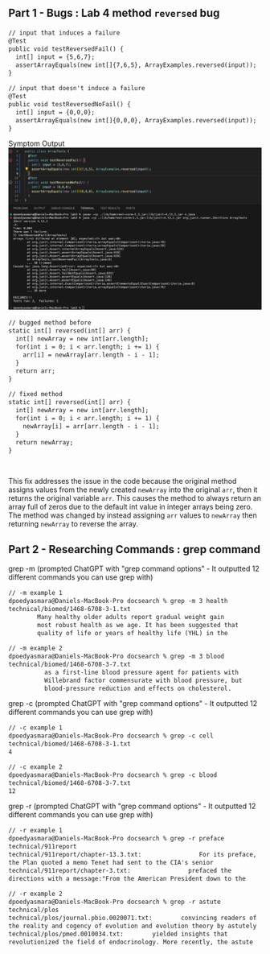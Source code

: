 Part 1 - Bugs : Lab 4 method `reversed` bug
---
```
// input that induces a failure
@Test 
public void testReversedFail() {
  int[] input = {5,6,7};
  assertArrayEquals(new int[]{7,6,5}, ArrayExamples.reversed(input));
}
```
```
// input that doesn't induce a failure
@Test
public void testReversedNoFail() {
  int[] input = {0,0,0};
  assertArrayEquals(new int[]{0,0,0}, ArrayExamples.reversed(input));
}
```
Symptom Output
![Image](LabReport3-symptom.jpg) <br>
```
// bugged method before
static int[] reversed(int[] arr) {
  int[] newArray = new int[arr.length];
  for(int i = 0; i < arr.length; i += 1) {
    arr[i] = newArray[arr.length - i - 1];
  }
  return arr;
}
```
```
// fixed method
static int[] reversed(int[] arr) {
  int[] newArray = new int[arr.length];
  for(int i = 0; i < arr.length; i += 1) {
    newArray[i] = arr[arr.length - i - 1];
  }
  return newArray;
}
```
<br>

This fix addresses the issue in the code because the original method assigns values from the newly created `newArray` into the original `arr`, then it returns the original variable `arr`. This causes the method to always return an array full of zeros due to the default int value in integer arrays being zero. The method was changed by instead assigning `arr` values to `newArray` then returning `newArray` to reverse the array.

Part 2 - Researching Commands : grep command
---
grep -m (prompted ChatGPT with "grep command options" - It outputted 12 different commands you can use grep with) <br>
```
// -m example 1
dpoedyasmara@Daniels-MacBook-Pro docsearch % grep -m 3 health technical/biomed/1468-6708-3-1.txt
        Many healthy older adults report gradual weight gain
        most robust health as we age. It has been suggested that
        quality of life or years of healthy life (YHL) in the
```
```
// -m example 2
dpoedyasmara@Daniels-MacBook-Pro docsearch % grep -m 3 blood technical/biomed/1468-6708-3-7.txt
          as a first-line blood pressure agent for patients with
          Willebrand factor commensurate with blood pressure, but
          blood-pressure reduction and effects on cholesterol.
```

grep -c (prompted ChatGPT with "grep command options" - It outputted 12 different commands you can use grep with) <br>
```
// -c example 1
dpoedyasmara@Daniels-MacBook-Pro docsearch % grep -c cell technical/biomed/1468-6708-3-1.txt
4
```
```
// -c example 2
dpoedyasmara@Daniels-MacBook-Pro docsearch % grep -c blood technical/biomed/1468-6708-3-7.txt
12
```
grep -r (prompted ChatGPT with "grep command options" - It outputted 12 different commands you can use grep with) <br>
```
// -r example 1
dpoedyasmara@Daniels-MacBook-Pro docsearch % grep -r preface technical/911report
technical/911report/chapter-13.3.txt:                For its preface, the Plan quoted a memo Tenet had sent to the CIA's senior
technical/911report/chapter-3.txt:                prefaced the directions with a message:"From the American President down to the
```
```
// -r example 2
dpoedyasmara@Daniels-MacBook-Pro docsearch % grep -r astute technical/plos     
technical/plos/journal.pbio.0020071.txt:        convincing readers of the reality and cogency of evolution and evolution theory by astutely
technical/plos/pmed.0010034.txt:        yielded insights that revolutionized the field of endocrinology. More recently, the astute
```
